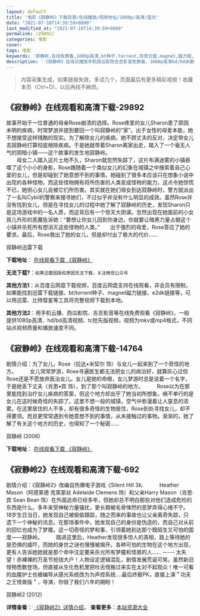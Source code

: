 ```yaml
---
layout: default
title: '电影《寂静岭》下载资源/在线播放/视频地址/1080p/高清/蓝光'
date: "2021-07-10T14:39:59+0800"
last_modified_at: "2021-07-10T14:39:59+0800"
permalink: /29892/
categories: 电影
cover:
tags: 电影
keywords: '寂静岭,在线免费看,1080p高清,bt种子,torrent,百度云盘,magnet,磁力链,迅雷下载资源'
description: '《寂静岭》在线云播放手机西瓜影院吉吉影音免费看，1080p高清bd/hd未删减完整版和tc抢先枪版，mkv/mp4格式，附带bt/torrent种子、magnet/磁力链、百度云盘、网盘资源迅雷下载链接'
---
```


>内容采集生成，如果链接失效，多试几个，页面最后有更多精彩视频！收藏本页（Ctrl+D)，以后再找不麻烦。


## 《寂静岭》在线观看和高清下载-29892

故事开始于一位普通的母亲Rose崩溃的选择。Rose疼爱的女儿Sharon患了原因未明的疾病，时常梦游并提到要回一个叫寂静岭的“家&rdquo;。出于女性的母爱本能，她不想接受这样残酷的现实。为了解除女儿的疾病，她不顾丈夫的反对，决定带女儿去寂静岭打算彻底根除疾病。于是她就带着Sharon离家出走，踏入了一个毫无人气的阴暗小镇——这个故事的发生地寂静岭。<br />　　母女二人踏入这片土地不久，Sharon就忽然失踪了，这片布满迷雾的小镇吞噬了这个小小的身影，Rose跟随着一个类似女儿的幻象在城镇之中搜索着自己心爱的女儿，但是却碰到了她意想不到的事情，她碰到了很多本应该只在想象小说中出现的各种怪物，而这些怪物拥有将所伤害的人类变成怪物的能力，这点令她惊慌不已，她担心女儿会被它们所伤害。其实就在她们母女到达寂静岭时，警方就派出了一名叫Cybil的警察来搜寻她们，不过似乎并没有什么明显的成效。虽然Rose并没有找到女儿，但是在寻找女儿的过程中她了解了寂静岭的历史，发现Sharon只是这场游戏中的一名人质，而这背后有一个惊天大阴谋。忽然出现在她面前的小女孩儿外形的恶魔告诉她：&ldquo;要想让你女儿回到你身边，你就要让暗黑力量占据这个小镇并杀死所有想消灭这些怪物的人类。&rdquo;　　出于强烈的母爱，Rose答应了她的要求。最后，Rose救出了她的女儿，但是却付出了极大的代价&hellip;…


寂静岭迅雷下载

**下载地址**： [在线观看下载 《寂静岭》](https://www.993dy.com//vod-detail-id-18787.html) 


**无法下载?**：`如果迅雷因版权原因无法下载，关注微信公众号 `

**其他方法1**：从百度云网盘下载视频，百度云网盘支持在线观看，非会员有限制，如果能找到迅雷下载链接、bt/torrent种子、magnet磁力链接、e2dk链接等，可以用迅雷、比特彗星等工具将完整视频下载到本地。

**其他方法2**：用手机云播、西瓜影院、吉吉影音等在线免费观看《寂静岭》，一般提供1080p高清、hd/bd高清视频、tc抢先版视频，视频为mkv或mp4格式，不同站点视频质量和播放速度不同。


## 《寂静岭》在线观看和高清下载-14764

剧情介绍：为了女儿，Rose（拉达•米契尔 饰）与女儿一起来到了一个奇怪的地方。  　　女儿常常梦游，Rose寻遍医生都无法把女儿的病治好，就算灰心过但Rose还是不愿放弃医治女儿。女儿是她的命根，女儿梦游时总是说着一个名字，于是她丢下丈夫（肖恩•宾 饰），到了那个叫寂静岭的地方。  　　Rose以为在那里能找到治疗女儿疾病的答案，但这个地方却出乎了她当初所想象。祸不单行的是女儿在这时候奇怪的失踪了。这里不想一般的城镇，空气中弥漫着让人窒息的浓雾。在这里居住的人不多，却有很多奇怪的生物居住，Rose到处寻找女儿，却不得要领。而且更常常遇到令她意想不到的事情，从未接触过的事物。渐渐的，她了解了有关这个地方的历史，也得知了一个秘密……


寂静岭 (2006)

**下载地址**： [在线观看下载 《寂静岭》](https://www.btbtdy.me/btdy/dy5045.html) 


## 《寂静岭2》在线观看和高清下载-692

剧情介绍：《寂静岭2》改编自热爆电子游戏《Silent Hill 3》。  　　Heather Mason（阿德莱德·克莱蒙丝 Adelaide Clemens 饰）和父亲Harry Mason（肖恩·宾 Sean Bean 饰）在外面逃命已经多年，但她却总不明白那些对他们造成危险的东西是什么。多年来受神秘力量骚扰，更长期被毛骨悚然的恶梦弄得心绪不宁。18岁生日当日，她发现自己被偷偷跟踪，随之而来的事故也让父亲离奇失踪，只遗下一个神秘的讯息。在那场事件中，她发现自己的身份是伪造的，而自己对从前的回忆也成为了梦魇。这一切奇怪的梦和事，引领着她到达那个既陌生又可怕的国度——寂静岭。  　　踏进这里后，Heather发现很多惊人的真相，路上等待她的是恐惧的威吓，而她的身世之谜也慢慢被揭开。各种可怕的生物在这个地方出现，更有人告诉她她就是那个命中注定要来杀光所有梦魇和怪兽的人…… ----- 太失望！赤裸裸的万圣节抢钱大户！人物设定逻辑混乱，剧情发展荒诞可笑。虽然新旧怪物悉数登场，但直接从生化危机里把吐舌怪搬过来实在太对不起观众！唯一可看的血腥护士也被编导从感光系统改为为声控系统....最后终极PK，直接上演＂功夫之王怪兽版＂，导演，你毁了我们六年的期盼！


寂静岭2 (2012)

**详情查看**： [《寂静岭2》详情介绍](/movie/692/)， **查看更多**：[本站资源大全](/movie/t/all/)


